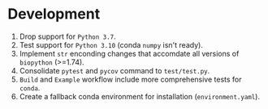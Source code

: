 # Development

1. Drop support for `Python 3.7`.
1. Test support for `Python 3.10` (conda `numpy` isn't ready).
1. Implement `str` enconding changes that accomdate all versions of `biopython` (>=1.74).
1. Consolidate `pytest` and `pycov` command to `test/test.py`.
1. `Build` and `Example` workflow include more comprehensive tests for `conda`.
1. Create a fallback conda environment for installation (`environment.yaml`).
